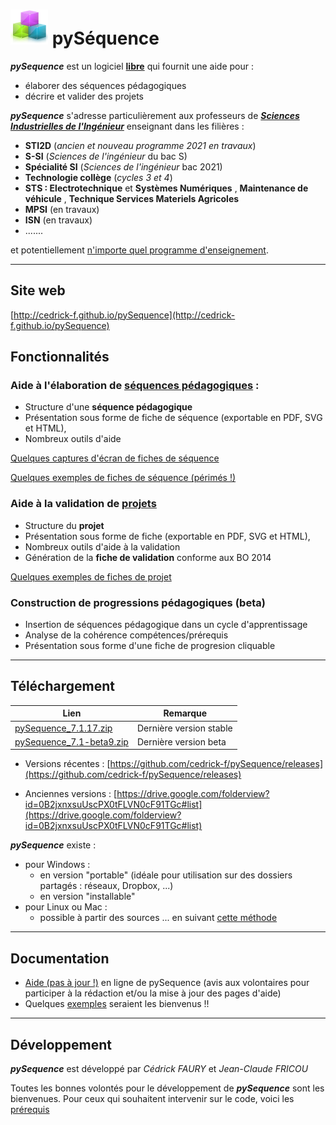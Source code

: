 

# ![](Logo_60.png)  pySéquence

_**pySequence**_ est un logiciel **[libre](http://www.gnu.org/licenses/gpl.html)** qui fournit une aide pour :
  * élaborer des séquences pédagogiques
  * décrire et valider des projets

_**pySequence**_ s'adresse particulièrement aux professeurs de _**[Sciences Industrielles de l'Ingénieur](http://fr.wikipedia.org/wiki/Sciences_de_l%27ing%C3%A9nieur)**_ enseignant dans les filières :
  * **STI2D** (_ancien et nouveau programme 2021 en travaux_)
  * **S-SI** (_Sciences de l'ingénieur_ du bac S)
  * **Spécialité SI** (_Sciences de l'ingénieur_ bac 2021)
  * **Technologie collège** (_cycles 3 et 4_)
  * **STS : Electrotechnique** et **Systèmes Numériques** , **Maintenance de véhicule** ,  **Technique Services Materiels Agricoles**
  * **MPSI** (en travaux) 
  * **ISN** (en travaux)
  * .......

et potentiellement [n'importe quel programme d'enseignement](https://github.com/cedrick-f/pySequence/blob/master/referentiels/README.md).


---

## Site web ##
[http://cedrick-f.github.io/pySequence](http://cedrick-f.github.io/pySequence)

## Fonctionnalités ##
### Aide à l'élaboration de [séquences pédagogiques](https://github.com/cedrick-f/pySequence/wiki/Fonctionalite_Seq) : ###
  * Structure d'une **séquence pédagogique**
  * Présentation sous forme de fiche de séquence (exportable en PDF, SVG et HTML),
  * Nombreux outils d'aide

[Quelques captures d'écran de fiches de séquence](https://github.com/cedrick-f/pySequence/wiki/captures_ecran)

[Quelques exemples de fiches de séquence (périmés !)](https://github.com/cedrick-f/pySequence/wiki/ExemplesSequences)

### Aide à la validation de [projets](https://github.com/cedrick-f/pySequence/wiki/Fonctionnalite_Prj) ###
  * Structure du **projet**
  * Présentation sous forme de fiche (exportable en PDF, SVG et HTML),
  * Nombreux outils d'aide à la validation
  * Génération de la **fiche de validation** conforme aux BO 2014 

[Quelques exemples de fiches de projet](https://github.com/cedrick-f/pySequence/wiki/ExemplesProjets)

### Construction de progressions pédagogiques (beta)
 * Insertion de séquences pédagogique dans un cycle d'apprentissage
 * Analyse de la cohérence compétences/prérequis
 * Présentation sous forme d'une fiche de progresion cliquable




---


## Téléchargement ##


|Lien |Remarque|
|---|---|
|[pySequence_7.1.17.zip](https://github.com/cedrick-f/pySequence/releases/download/v7.1.17/pySequence_7.1.17.zip)   |Dernière version stable|
|[pySequence_7.1-beta9.zip](https://github.com/cedrick-f/pySequence/releases/download/v7.1-beta.9/pySequence_7.1-beta9.zip)|Dernière version beta|




 * Versions récentes : [https://github.com/cedrick-f/pySequence/releases](https://github.com/cedrick-f/pySequence/releases)

 * Anciennes versions : [https://drive.google.com/folderview?id=0B2jxnxsuUscPX0tFLVN0cF91TGc#list](https://drive.google.com/folderview?id=0B2jxnxsuUscPX0tFLVN0cF91TGc#list)

_**pySequence**_ existe :
 * pour Windows :
   * en version "portable" (idéale pour utilisation sur des dossiers partagés : réseaux, Dropbox, ...)
   * en version "installable"
 * pour Linux ou Mac :
   * possible à partir des sources ... en suivant [cette méthode](https://github.com/cedrick-f/pySequence/blob/master/Installation_Windows_py3.md)


---


## Documentation ##
  * [Aide (pas à jour !)](https://github.com/cedrick-f/pySequence/wiki/Aide) en ligne de pySequence (avis aux volontaires pour participer à la rédaction et/ou la mise à jour des pages d'aide)
  * Quelques [exemples](https://github.com/cedrick-f/pySequence/blob/master/exemples/README.md) seraient les bienvenus !!


---


## Développement ##
_**pySequence**_ est développé par _Cédrick FAURY_ et _Jean-Claude FRICOU_

Toutes les bonnes volontés pour le développement de _**pySequence**_ sont les bienvenues.
Pour ceux qui souhaitent intervenir sur le code, voici les [prérequis](https://github.com/cedrick-f/pySequence/wiki/LangageEtDependances)


